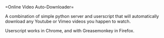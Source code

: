 =Online Video Auto-Downloader=

A combination of simple python server and userscript that will automatically download any Youtube or Vimeo videos you happen to watch.

Userscript works in Chrome, and with Greasemonkey in Firefox.

